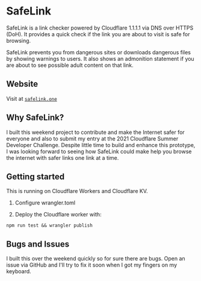 # SafeLink
SafeLink is a link checker powered by Cloudflare 1.1.1.1 via DNS over HTTPS (DoH). It provides a quick check if the link you are about to visit is safe for browsing.

SafeLink prevents you from dangerous sites or downloads dangerous files by showing warnings to users. It also shows an admonition statement if you are about to see possible adult content on that link.

## Website
Visit at [`safelink.one`](https://safelink.one/)

## Why SafeLink?
I built this weekend project to contribute and make the Internet safer for everyone and also to submit my entry at the 2021 Cloudflare Summer Developer Challenge. Despite little time to build and enhance this prototype, I was looking forward to seeing how SafeLink could make help you browse the internet with safer links one link at a time.

## Getting started
This is running on Cloudflare Workers and Cloudflare KV.

1. Configure wrangler.toml

1. Deploy the Cloudflare worker with:
```console
npm run test && wrangler publish
```

## Bugs and Issues
I built this over the weekend quickly so for sure there are bugs. Open an issue via GitHub and I'll try to fix it soon when I got my fingers on my keyboard.
